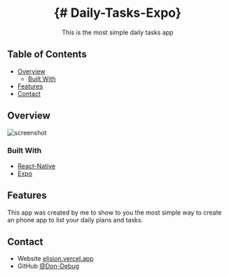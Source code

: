 

<h1 align="center">{# Daily-Tasks-Expo}</h1>

<div align="center">
   This is the most simple daily tasks app
</div>




## Table of Contents

- [Overview](#overview)
  - [Built With](#built-with)
- [Features](#features)
- [Contact](#contact)



## Overview

![screenshot](https://cdn.discordapp.com/attachments/917834176223383572/1093212754548097155/Screenshot_20230405-183544_Expo_Go.jpg)

### Built With

- [React-Native](https://reactnative.dev/)
- [Expo](https://expo.dev/)

## Features


This app was created by me to show to you the most simple way to create an phone app to list your daily plans and tasks.



## Contact

- Website [elision.vercel.app](https://elision.vercel.app)
- GitHub [@Don-Debug](https://github.com/Don-Debug)
